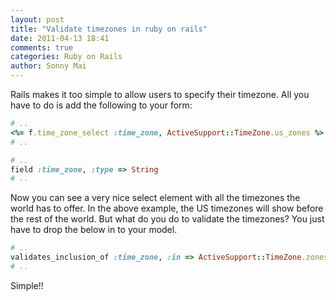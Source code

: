 ```yaml
---
layout: post
title: "Validate timezones in ruby on rails"
date: 2011-04-13 18:41
comments: true
categories: Ruby on Rails
author: Sonny Mai
---
```


Rails makes it too simple to allow users to specify their timezone. All you have to do is add the following to your form:

``` ruby _form.html.erb
# ..
<%= f.time_zone_select :time_zone, ActiveSupport::TimeZone.us_zones %>
# ..
```

``` ruby user.rb
# ..
field :time_zone, :type => String
# ..
```

Now you can see a very nice select element with all the timezones the world has to offer. In the above example, the US
timezones will show before the rest of the world. But what do you do to validate the timezones? You just have to drop
the below in to your model.

``` ruby user.rb
# ..
validates_inclusion_of :time_zone, :in => ActiveSupport::TimeZone.zones_map { |m| m.name }, :message => "is not a valid Time Zone"
# ..
```

Simple!!